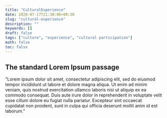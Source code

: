 ```yaml
---
title: "CulturalExperience"
date: 2020-07-17T21:38:06+09:30
slug: "cultural-experience"
description: ""
keywords: []
draft: false
tags: ["culture", "experience", "cultural participation"]
math: false
toc: false
---
```

## The standard Lorem Ipsum passage

"Lorem ipsum dolor sit amet, consectetur adipiscing elit, sed do eiusmod tempor incididunt ut labore et dolore magna aliqua. Ut enim ad minim veniam, quis nostrud exercitation ullamco laboris nisi ut aliquip ex ea commodo consequat. Duis aute irure dolor in reprehenderit in voluptate velit esse cillum dolore eu fugiat nulla pariatur. Excepteur sint occaecat cupidatat non proident, sunt in culpa qui officia deserunt mollit anim id est laborum."
